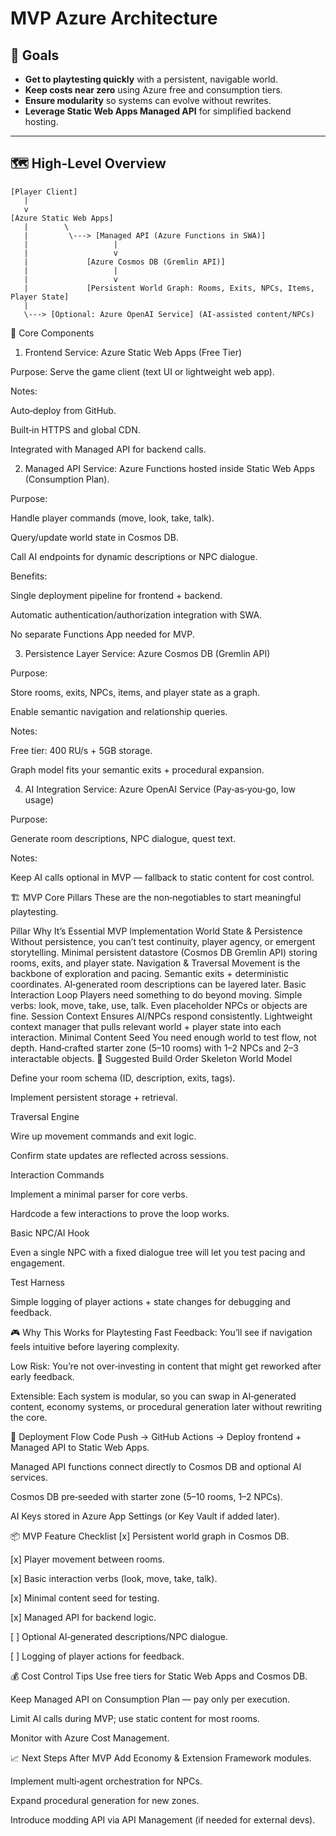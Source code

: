 # MVP Azure Architecture

## 🎯 Goals

- **Get to playtesting quickly** with a persistent, navigable world.
- **Keep costs near zero** using Azure free and consumption tiers.
- **Ensure modularity** so systems can evolve without rewrites.
- **Leverage Static Web Apps Managed API** for simplified backend hosting.

---

## 🗺 High-Level Overview

```plaintext
[Player Client]
   |
   v
[Azure Static Web Apps]
   |        \
   |         \---> [Managed API (Azure Functions in SWA)]
   |                   |
   |                   v
   |             [Azure Cosmos DB (Gremlin API)]
   |                   |
   |                   v
   |             [Persistent World Graph: Rooms, Exits, NPCs, Items, Player State]
   |
   \---> [Optional: Azure OpenAI Service] (AI-assisted content/NPCs)
```

🧩 Core Components
1. Frontend
Service: Azure Static Web Apps (Free Tier)

Purpose: Serve the game client (text UI or lightweight web app).

Notes:

Auto‑deploy from GitHub.

Built‑in HTTPS and global CDN.

Integrated with Managed API for backend calls.

2. Managed API
Service: Azure Functions hosted inside Static Web Apps (Consumption Plan).

Purpose:

Handle player commands (move, look, take, talk).

Query/update world state in Cosmos DB.

Call AI endpoints for dynamic descriptions or NPC dialogue.

Benefits:

Single deployment pipeline for frontend + backend.

Automatic authentication/authorization integration with SWA.

No separate Functions App needed for MVP.

3. Persistence Layer
Service: Azure Cosmos DB (Gremlin API)

Purpose:

Store rooms, exits, NPCs, items, and player state as a graph.

Enable semantic navigation and relationship queries.

Notes:

Free tier: 400 RU/s + 5GB storage.

Graph model fits your semantic exits + procedural expansion.

4. AI Integration
Service: Azure OpenAI Service (Pay‑as‑you‑go, low usage)

Purpose:

Generate room descriptions, NPC dialogue, quest text.

Notes:

Keep AI calls optional in MVP — fallback to static content for cost control.

🏗 MVP Core Pillars
These are the non‑negotiables to start meaningful playtesting.

Pillar	Why It’s Essential	MVP Implementation
World State & Persistence	Without persistence, you can’t test continuity, player agency, or emergent storytelling.	Minimal persistent datastore (Cosmos DB Gremlin API) storing rooms, exits, and player state.
Navigation & Traversal	Movement is the backbone of exploration and pacing.	Semantic exits + deterministic coordinates. AI‑generated room descriptions can be layered later.
Basic Interaction Loop	Players need something to do beyond moving.	Simple verbs: look, move, take, use, talk. Even placeholder NPCs or objects are fine.
Session Context	Ensures AI/NPCs respond consistently.	Lightweight context manager that pulls relevant world + player state into each interaction.
Minimal Content Seed	You need enough world to test flow, not depth.	Hand‑crafted starter zone (5–10 rooms) with 1–2 NPCs and 2–3 interactable objects.
📜 Suggested Build Order
Skeleton World Model

Define your room schema (ID, description, exits, tags).

Implement persistent storage + retrieval.

Traversal Engine

Wire up movement commands and exit logic.

Confirm state updates are reflected across sessions.

Interaction Commands

Implement a minimal parser for core verbs.

Hardcode a few interactions to prove the loop works.

Basic NPC/AI Hook

Even a single NPC with a fixed dialogue tree will let you test pacing and engagement.

Test Harness

Simple logging of player actions + state changes for debugging and feedback.

🎮 Why This Works for Playtesting
Fast Feedback: You’ll see if navigation feels intuitive before layering complexity.

Low Risk: You’re not over‑investing in content that might get reworked after early feedback.

Extensible: Each system is modular, so you can swap in AI‑generated content, economy systems, or procedural generation later without rewriting the core.

🚀 Deployment Flow
Code Push → GitHub Actions → Deploy frontend + Managed API to Static Web Apps.

Managed API functions connect directly to Cosmos DB and optional AI services.

Cosmos DB pre‑seeded with starter zone (5–10 rooms, 1–2 NPCs).

AI Keys stored in Azure App Settings (or Key Vault if added later).

📦 MVP Feature Checklist
[x] Persistent world graph in Cosmos DB.

[x] Player movement between rooms.

[x] Basic interaction verbs (look, move, take, talk).

[x] Minimal content seed for testing.

[x] Managed API for backend logic.

[ ] Optional AI‑generated descriptions/NPC dialogue.

[ ] Logging of player actions for feedback.

💰 Cost Control Tips
Use free tiers for Static Web Apps and Cosmos DB.

Keep Managed API on Consumption Plan — pay only per execution.

Limit AI calls during MVP; use static content for most rooms.

Monitor with Azure Cost Management.

📈 Next Steps After MVP
Add Economy & Extension Framework modules.

Implement multi‑agent orchestration for NPCs.

Expand procedural generation for new zones.

Introduce modding API via API Management (if needed for external devs).
